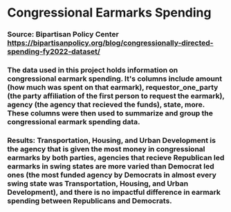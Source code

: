 # Congressional Earmarks Spending
### Source: Bipartisan Policy Center https://bipartisanpolicy.org/blog/congressionally-directed-spending-fy2022-dataset/
### The data used in this project holds information on congressional earmark spending. It's columns include amount (how much was spent on that earmark), requestor_one_party (the party affiliation of the first person to request the earmark), agency (the agency that recieved the funds), state, more. These columns were then used to summarize and group the congressional earmark spending data. 
### Results: Transportation, Housing, and Urban Development is the agency that is given the most money in congressional earmarks by both parties, agencies that recieve Republican led earmarks in swing states are more varied than Democrat led ones (the most funded agency by Democrats in almost every swing state was Transportation, Housing, and Urban Development), and there is no impactful difference in earmark spending between Republicans and Democrats.
